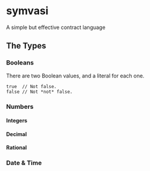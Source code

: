 # symvasi
A simple but effective contract language

## The Types


### Booleans
There are two Boolean values, and a literal for each one.
```
true  // Not false.
false // Not *not* false.
```

### Numbers

#### Integers

#### Decimal

#### Rational

### Date & Time

